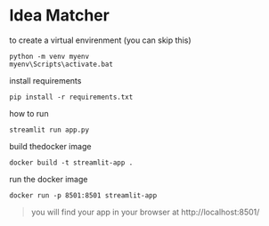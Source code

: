 # Idea Matcher


to create a virtual envirenment (you can skip this)
```
python -m venv myenv
myenv\Scripts\activate.bat
```

install requirements
```
pip install -r requirements.txt
```

how to run 
```
streamlit run app.py
```


build thedocker image
```
docker build -t streamlit-app .
```

run the docker image
```
docker run -p 8501:8501 streamlit-app
```

> you will find your app in your browser at http://localhost:8501/